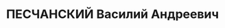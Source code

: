 ---
title: ПЕСЧАНСКИЙ Василий Андреевич
description: '1892 р. народження, с. Пісчане Харківської області, українець, із селян.
  Проживав у с. Новий Буг Новобузького району Одеської області. Завідувач районним
  агентством головного управління автомобільної і тракторної промисловості.

  Заарештований 09.09.1937 р. Вироком Військової Колегії Верховного суду СРСР від
  28.12.1937 р. засуджений до розстрілу. Страчений 28.12.1937 р. в м. Києві.

  Реабілітований у 1992 р.'
---